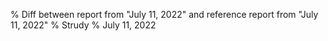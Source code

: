 % Diff between report from "July 11, 2022" and reference report from "July 11, 2022"
% Strudy
% July 11, 2022


